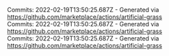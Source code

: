 Commits: 2022-02-19T13:50:25.687Z - Generated via https://github.com/marketplace/actions/artificial-grass
<br>
Commits: 2022-02-19T13:50:25.687Z - Generated via https://github.com/marketplace/actions/artificial-grass
<br>
Commits: 2022-02-19T13:50:25.687Z - Generated via https://github.com/marketplace/actions/artificial-grass
<br>

